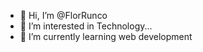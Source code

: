 - 👋 Hi, I’m @FlorRunco
- 👀 I’m interested in Technology...
- 🌱 I’m currently learning web development


<!---
FlorRunco/FlorRunco is a ✨ special ✨ repository because its `README.md` (this file) appears on your GitHub profile.
You can click the Preview link to take a look at your changes.
--->

